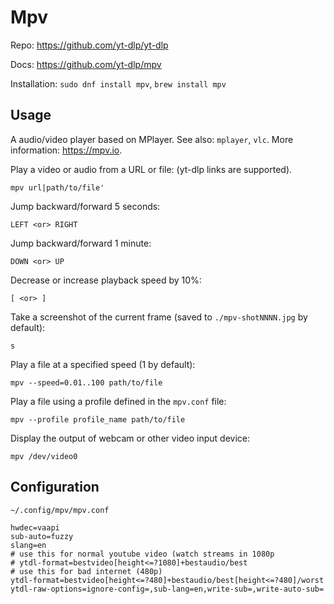 # Mpv

Repo: <https://github.com/yt-dlp/yt-dlp>

Docs: <https://github.com/yt-dlp/mpv>

Installation: `sudo dnf install mpv`, `brew install mpv`

## Usage

A audio/video player based on MPlayer.
See also: `mplayer`, `vlc`.
More information: <https://mpv.io>.

Play a video or audio from a URL or file: (yt-dlp links are supported).

    mpv url|path/to/file'

Jump backward/forward 5 seconds:

    LEFT <or> RIGHT

Jump backward/forward 1 minute:

    DOWN <or> UP

Decrease or increase playback speed by 10%:

    [ <or> ]

Take a screenshot of the current frame (saved to `./mpv-shotNNNN.jpg` by default):

    s

Play a file at a specified speed (1 by default):

    mpv --speed=0.01..100 path/to/file

Play a file using a profile defined in the `mpv.conf` file:

    mpv --profile profile_name path/to/file

Display the output of webcam or other video input device:

    mpv /dev/video0


## Configuration

`~/.config/mpv/mpv.conf`

```
hwdec=vaapi
sub-auto=fuzzy
slang=en
# use this for normal youtube video (watch streams in 1080p
# ytdl-format=bestvideo[height<=?1080]+bestaudio/best
# use this for bad internet (480p)
ytdl-format=bestvideo[height<=?480]+bestaudio/best[height<=?480]/worst
ytdl-raw-options=ignore-config=,sub-lang=en,write-sub=,write-auto-sub=
```
